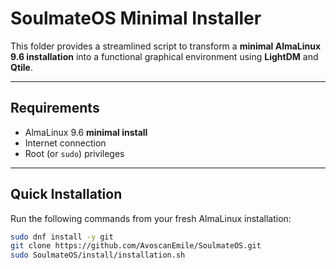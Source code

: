 # SoulmateOS Minimal Installer

This folder provides a streamlined script to transform a **minimal AlmaLinux 9.6 installation** into a functional graphical environment using **LightDM** and **Qtile**.

---

## Requirements

- AlmaLinux 9.6 **minimal install**
- Internet connection
- Root (or `sudo`) privileges

---

## Quick Installation

Run the following commands from your fresh AlmaLinux installation:

```bash
sudo dnf install -y git
git clone https://github.com/AvoscanEmile/SoulmateOS.git
sudo SoulmateOS/install/installation.sh
